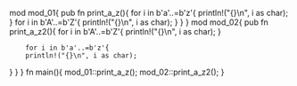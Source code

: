 mod mod_01{
    pub fn print_a_z(){
        for i in b'a'..=b'z'{
        println!("{}\n", i as char);
    }
        for i in b'A'..=b'Z'{
        println!("{}\n", i as char);
}
}
}
mod mod_02{
    pub fn print_a_z2(){
        for i in b'A'..=b'Z'{
        println!("{}\n", i as char);
    }
    
        for i in b'a'..=b'z'{
        println!("{}\n", i as char);
}
}
}
fn main(){
    mod_01::print_a_z();
    mod_02::print_a_z2();
}
